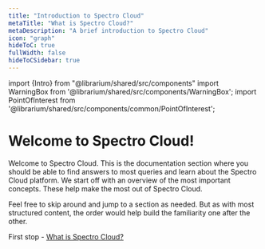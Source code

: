 ```yaml
---
title: "Introduction to Spectro Cloud"
metaTitle: "What is Spectro Cloud?"
metaDescription: "A brief introduction to Spectro Cloud"
icon: "graph"
hideToC: true
fullWidth: false
hideToCSidebar: true
---
```


import {Intro} from "@librarium/shared/src/components"
import WarningBox from '@librarium/shared/src/components/WarningBox';
import PointOfInterest from '@librarium/shared/src/components/common/PointOfInterest';

<Intro>

# Welcome to Spectro Cloud!

</Intro>

<PointOfInterest />Welcome to Spectro Cloud. This is the documentation section where you should be able to find answers to most queries and learn about the Spectro Cloud platform. We start off with an overview of the most important concepts. These help make the most out of Spectro Cloud.

Feel free to skip around and jump to a section as needed. But as with most structured content, the order would help build the familiarity one after the other.

First stop - [What is Spectro Cloud?](/introduction/what-is)
